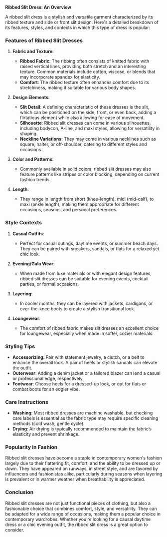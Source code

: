 **Ribbed Slit Dress: An Overview**

A ribbed slit dress is a stylish and versatile garment characterized by its ribbed texture and side or front slit design. Here's a detailed breakdown of its features, styles, and contexts in which this type of dress is popular:

### Features of Ribbed Slit Dresses

1. **Fabric and Texture**:
   - **Ribbed Fabric**: The ribbing often consists of knitted fabric with raised vertical lines, providing both stretch and an interesting texture. Common materials include cotton, viscose, or blends that may incorporate spandex for elasticity.
   - **Comfort**: The ribbed texture often enhances comfort due to its stretchiness, making it suitable for various body shapes.

2. **Design Elements**:
   - **Slit Detail**: A defining characteristic of these dresses is the slit, which can be positioned on the side, front, or even back, adding a flirtatious element while also allowing for ease of movement.
   - **Silhouette**: Ribbed slit dresses can come in various silhouettes, including bodycon, A-line, and maxi styles, allowing for versatility in shaping.
   - **Neckline Variations**: They may come in various necklines such as square, halter, or off-shoulder, catering to different styles and occasions.

3. **Color and Patterns**:
   - Commonly available in solid colors, ribbed slit dresses may also feature patterns like stripes or color blocking, depending on current fashion trends.

4. **Length**:
   - They range in length from short (knee-length), midi (mid-calf), to maxi (ankle length), making them appropriate for different occasions, seasons, and personal preferences.

### Style Contexts

1. **Casual Outfits**:
   - Perfect for casual outings, daytime events, or summer beach days. They can be paired with sneakers, sandals, or flats for a relaxed yet chic look.

2. **Evening/Gala Wear**:
   - When made from luxe materials or with elegant design features, ribbed slit dresses can be suitable for evening events, cocktail parties, or formal occasions.

3. **Layering**:
   - In cooler months, they can be layered with jackets, cardigans, or over-the-knee boots to create a stylish transitional look.

4. **Loungewear**:
   - The comfort of ribbed fabric makes slit dresses an excellent choice for loungewear, especially when made in softer, cozier materials.

### Styling Tips

- **Accessorizing**: Pair with statement jewelry, a clutch, or a belt to enhance the overall look. A pair of heels or stylish sandals can elevate the outfit.
- **Outerwear**: Adding a denim jacket or a tailored blazer can lend a casual or professional edge, respectively.
- **Footwear**: Choose heels for a dressed-up look, or opt for flats or combat boots for an edgier vibe.

### Care Instructions

- **Washing**: Most ribbed dresses are machine washable, but checking care labels is essential as the fabric type may require specific cleaning methods (cold wash, gentle cycle).
- **Drying**: Air drying is typically recommended to maintain the fabric’s elasticity and prevent shrinkage.

### Popularity in Fashion

Ribbed slit dresses have become a staple in contemporary women's fashion largely due to their flattering fit, comfort, and the ability to be dressed up or down. They have appeared on runways, in street style, and are favored by influencers and fashionistas alike, particularly during seasons when layering is prevalent or in warmer weather when breathability is appreciated.

### Conclusion

Ribbed slit dresses are not just functional pieces of clothing, but also a fashionable choice that combines comfort, style, and versatility. They can be adapted for a wide range of occasions, making them a popular choice in contemporary wardrobes. Whether you’re looking for a causal daytime dress or a chic evening outfit, the ribbed slit dress is a great option to consider.
